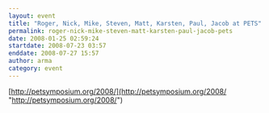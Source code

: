 ```yaml
---
layout: event
title: "Roger, Nick, Mike, Steven, Matt, Karsten, Paul, Jacob at PETS"
permalink: roger-nick-mike-steven-matt-karsten-paul-jacob-pets
date: 2008-01-25 02:59:24
startdate: 2008-07-23 03:57
enddate: 2008-07-27 15:57
author: arma
category: event
---
```


[http://petsymposium.org/2008/](http://petsymposium.org/2008/ "http://petsymposium.org/2008/")
